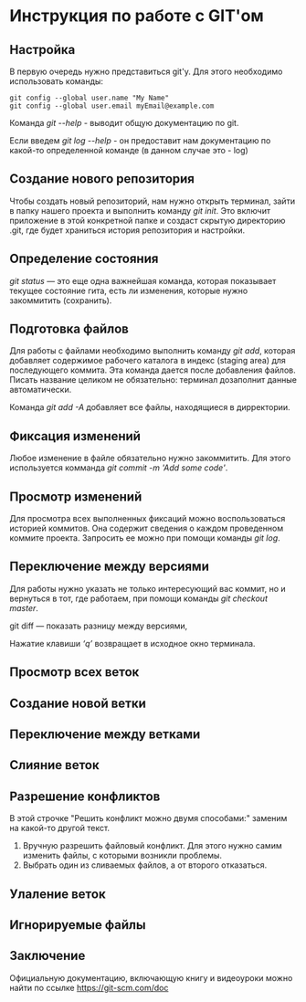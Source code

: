 # Инструкция по работе с GIT'ом

## Настройка

В первую очередь нужно представиться git'у. Для этого необходимо использовать команды:

    git config --global user.name "My Name"
    git config --global user.email myEmail@example.com

Команда *git --help* - выводит общую документацию по git.

Если введем *git log --help* - он предоставит нам документацию по какой-то определенной команде (в данном случае это - log)

## Создание нового репозитория

Чтобы создать новый репозиторий, нам нужно открыть терминал, зайти в папку нашего проекта и выполнить команду *git init*. Это включит приложение в этой конкретной папке и создаст скрытую директорию .git, где будет храниться история репозитория и настройки.

## Определение состояния

*git status* — это еще одна важнейшая команда, которая показывает текущее состояние гита, есть 
ли изменения, которые нужно закоммитить
(сохранить).

## Подготовка файлов

Для работы с файлами необходимо выполнить команду *git add*, которая добавляет содержимое рабочего каталога в индекс (staging area) для последующего коммита. Эта команда дается после добавления
файлов. Писать название целиком не обязательно: терминал дозаполнит данные автоматически.

Команда *git add -A* добавляет все файлы, находящиеся в дирректории.

## Фиксация изменений

Любое изменение в файле обязательно нужно закоммитить. Для этого используется комманда *git commit -m 'Add some code'*.

## Просмотр изменений

Для просмотра всех выполненных фиксаций можно воспользоваться историей коммитов. Она содержит сведения о каждом проведенном коммите проекта. Запросить ее можно при помощи команды *git log*.

## Переключение между версиями

Для работы нужно указать не только
интересующий вас коммит, но и вернуться в тот, где работаем, при помощи команды *git checkout master*.

git diff — показать разницу между версиями,

Нажатие клавиши *‘q’* возвращает в исходное окно терминала.

## Просмотр всех веток

## Создание новой ветки

## Переключение между ветками

## Слияние веток

## Разрешение конфликтов

В этой строчке "Решить конфликт можно двумя способами:" заменим на какой-то другой текст.

1. Вручную разрешить файловый конфликт. Для этого нужно самим изменить файлы, с которыми возникли проблемы. 
2. Выбрать один из сливаемых файлов, а от второго отказаться. 

## Улаление веток

## Игнорируемые файлы


## Заключение

Официальную документацию, включающую книгу и видеоуроки можно найти по ссылке https://git-scm.com/doc